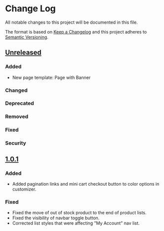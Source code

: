 # Change Log
All notable changes to this project will be documented in this file.

The format is based on [Keep a Changelog](http://keepachangelog.com/)
and this project adheres to [Semantic Versioning](http://semver.org/).

## [Unreleased]
### Added
- New page template: Page with Banner
### Changed
### Deprecated
### Removed
### Fixed
### Security

## [1.0.1]
### Added
- Added pagination links and mini cart checkout button to color options in customizer.
### Fixed
- Fixed the move of out of stock product to the end of product lists.
- Fixed the visibility of navbar toggle button.
- Corrected list styles that were affecting "My Account" nav list.

[Unreleased]: https://bitbucket.org/hastedesign/haste-store/compare/v1.0.1..HEAD
[1.0.1]: https://bitbucket.org/hastedesign/haste-store/compare/v1.0.1..v1.0.0
[1.0.0]: https://bitbucket.org/hastedesign/haste-store/compare/v1.0.0..v0.0.3
[0.0.3]: https://bitbucket.org/hastedesign/haste-store/compare/v0.0.3..v0.0.2
[0.0.2]: https://bitbucket.org/hastedesign/haste-store/compare/v0.0.2..v0.0.1
[0.0.1]: https://bitbucket.org/hastedesign/haste-store/compare/v0.0.1..HEAD
